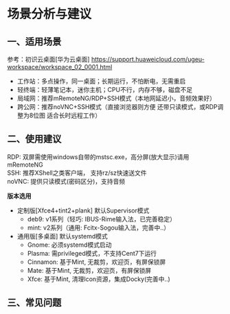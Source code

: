 # 场景分析与建议

## 一、适用场景

参考：初识云桌面[华为云桌面] https://support.huaweicloud.com/ugeu-workspace/workspace_02_0001.html

- 工作站：多点操作，同一桌面；长期运行，不怕断电，无需重启
- 轻终端：轻薄笔记本，迷你主机；CPU不行，内存不够，磁盘不足
- 局域网：推荐mRemoteNG/RDP+SSH模式（本地网延迟小，音频效果好）
- 跨公网：推荐noVNC+SSH模式（直接浏览器则方便 还带只读模式，或RDP调整为8位图 适合长时远程工作）

## 二、使用建议

RDP: 双屏需使用windows自带的mstsc.exe，高分屏(放大显示)请用mRemoteNG  
SSH: 推荐XShell之类客户端， 支持rz/sz快速送文件  
noVNC: 提供只读模式(密码区分)，支持音频  

**版本选用**

- 定制版[Xfce4+tint2+plank] 默认Supervisor模式
  - deb9: v1系列（轻巧: IBUS-Rime输入法，已完善稳定）
  - mint: v2系列（通用: Fcitx-Sogou输入法，完善中..）
- 通用版[多桌面] 默认systemd模式
  - Gnome: 必须systemd模式启动
  - Plasma: 需privileged模式，不支持Cent7下运行
  - Cinnamon: 基于Mint, 无裁剪，欢迎页，有屏保锁屏
  - Mate: 基于Mint, 无裁剪，欢迎页，有屏保锁屏
  - Xfce: 基于Mint, 清理Icon资源，集成Docky(完善中..)

## 三、常见问题


